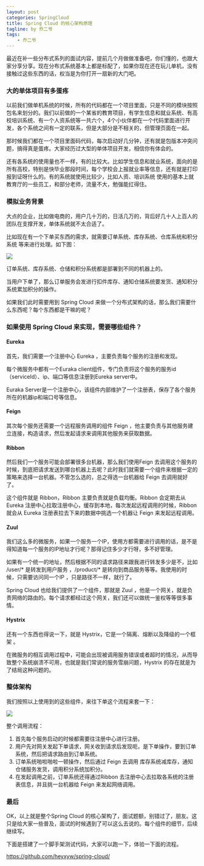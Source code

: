 ```yaml
---
layout: post
categories: SpringCloud
title: Spring Cloud 的核心架构原理
tagline: by 乔二爷
tags:
    - 乔二爷
---
```


最近在补一些分布式系列的面试内容，提前几个月做做准备吧，你们懂的，也跟大家分享分享。现在分布式系统基本上都是标配了，如果你现在还在玩儿单机，没有接触过这些东西的话，权当是为你打开一扇新的大门吧。
<!--more-->

### 大的单体项目有多蛋疼
以前我们做单机系统的时候，所有的代码都在一个项目里面，只是不同的模块按照包名来划分的。我们以前做的一个某省的教育项目，有学生信息和就业系统、有高校培训系统、有一个人资系统等一共六个，4个小伙伴都在一个代码里面进行开发，各个系统之间有一定的联系，但是大部分是不相关的，但管理页面在一起。

那时候我们都在一个项目里面码代码，每次启动好几分钟，还有就是包版本冲突问题，搞得真是蛋疼。大家经历过大型的单体项目开发，相信你有体会的。

还有各系统的使用量也不一样，有的比较大。比如学生信息和就业系统，面向的是所有高校，特别是快毕业那段时间，每个学校会上报就业率等信息，还有就是打印报到证呀什么的。有的系统就使用比较少，比如人资、培训系统 使用的基本上就教育厅的一些员工，和部分老师，流量不大，勉强能扛得住。


### 模拟业务背景

大点的企业，比如做电商的，用户几十万的，日活几万的，背后好几十人上百人的团队在支撑开发，单体系统就不太合适了。

比如现在有一个下单买东西的需求，就需要订单系统、库存系统、仓库系统和积分系统 等来进行处理。如下图：

![](http://www.justdojava.com/assets/images/2019/java/image_qry/20190810-springcloud/1.png)

订单系统、库存系统、仓储和积分系统都是部署到不同的机器上的。

当用户下单了，那么订单服务会发进行扣件库存、通知仓储系统要发货、通知积分系统累加积分的操作。

如果我们此时需要用到 Spring Cloud 来做一个分布式架构的话，那么我们需要什么东西呢？每个东西都是干嘛的呢？


### 如果使用 Spring Cloud 来实现，需要哪些组件？


#### Eureka
首先，我们需要一个注册中心 Eureka ，主要负责每个服务的注册和发现。

每个微服务中都有一个Euraka client组件，专门负责将这个服务的服务id（serviceId）、ip、端口等信息注册到Eureka server中。

Euraka Server是一个注册中心，该组件内部维护了一个注册表，保存了各个服务所在的机器ip和端口号等信息。


#### Feign

其次每个服务还需要一个远程服务调用的组件 Feign ，他主要负责与其他服务建立连接，构造请求，然后发起请求来调用其他服务来获取数据。

#### Ribbon

然后我们一个服务可能会部署很多台机器，那么我们使用Feign 去调用这个服务的时候，到底把请求发送到哪台机器上去呢？此时我们就需要一个组件来根据一定的策略来选择一台机器。不管怎么选的，总之得选一台机器给 Feign 去调用就好了。

这个组件就是 Ribbon，Ribbon 主要负责就是负载均衡。Ribbon 会定期去从Eureka 注册中心拉取注册中心，缓存到本地，每次发起远程调用的时候，Ribbon 就会从 Eureka 注册表拉去下来的数据中挑选一个机器让 Feign 来发起远程调用。

#### Zuul

我们这么多的微服务，如果一个服务一个IP，使用方都需要进行调用的话，是不是得知道每一个服务的IP地址才行呢？那得记住多少才行呀，多不好管理。

如果有一个统一的地址，然后根据不同的请求路径来跟我进行转发多少是不，比如 /user/* 是转发到用户服务 ，/product/* 是转向到商品服务等等。我使用的时候，只需要访问同一个IP ，只是路径不一样，就行了。

Spring Cloud 也给我们提供了一个组件，那就是 Zuul ，他是一个网关，就是负责网络的路由的。每个请求都经过这个网关，我们还可以做统一鉴权等等很多事情。

#### Hystrix

还有一个东西也得说一下，就是 Hystrix，它是一个隔离、熔断以及降级的一个框架 。

在微服务的相互调用过程中，可能会出现被调用服务错误或者超时的情况，从而导致整个系统崩溃不可用，也就是我们常说的服务雪崩问题，Hystrix 的存在就是为了结局这种问题的。


### 整体架构

我们按照以上使用到的这些组件，来往下单这个流程来套一下：

![](http://www.justdojava.com/assets/images/2019/java/image_qry/20190810-springcloud/2.png)

整个调用流程：

1. 首先每个服务启动的时候都需要往注册中心进行注册。
2. 用户先对网关发起下单请求，网关收到请求后发现呃，是下单操作，要到订单系统，然后把请求路由到订单系统。
3. 订单系统啪啦啪啦一顿操作，然后通过 Feign 去调用 库存系统减库存，通知仓储服务发货，调用积分系统加积分。
4. 在发起调用之前，订单系统还得通过Ribbon 去注册中心去拉取各系统的注册表信息，并且挑一台机器给 Feign 来发起网络调用。

### 最后

OK，以上就是整个Spring Cloud 的核心架构了，面试题额，别错过了，朋友。这只是给大家一些普及，面试的时候遇到了可以这么去说的。每个组件的细节，后续继续写。

下面是搭建了一个脚手架测试代码，大家可以跑一下，体验一下面的流程。

https://github.com/heyxyw/spring-cloud/
